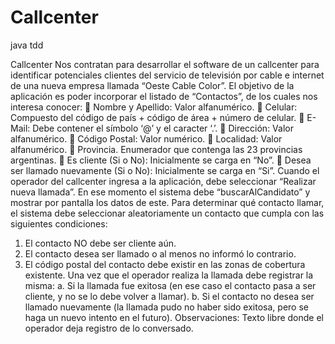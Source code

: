 # Callcenter
java tdd

Callcenter
Nos contratan para desarrollar el software de un callcenter para identificar potenciales
clientes del servicio de televisión por cable e internet de una nueva empresa llamada
“Oeste Cable Color”.
El objetivo de la aplicación es poder incorporar el listado de “Contactos”, de los cuales nos
interesa conocer:
 Nombre y Apellido: Valor alfanumérico.
 Celular: Compuesto del código de país + código de área + número de celular.
 E-Mail: Debe contener el símbolo ‘@’ y el caracter ‘.’.
 Dirección: Valor alfanumérico.
 Código Postal: Valor numérico.
 Localidad: Valor alfanumérico.
 Provincia. Enumerador que contenga las 23 provincias argentinas.
 Es cliente (Si o No): Inicialmente se carga en “No”.
 Desea ser llamado nuevamente (Si o No): Inicialmente se carga en “Si”.
Cuando el operador del callcenter ingresa a la aplicación, debe seleccionar “Realizar nueva
llamada”. En ese momento el sistema debe “buscarAlCandidato” y mostrar por pantalla los
datos de este. Para determinar qué contacto llamar, el sistema debe seleccionar
aleatoriamente un contacto que cumpla con las siguientes condiciones:
1. El contacto NO debe ser cliente aún.
2. El contacto desea ser llamado o al menos no informó lo contrario.
3. El código postal del contacto debe existir en las zonas de cobertura existente.
Una vez que el operador realiza la llamada debe registrar la misma:
a. Si la llamada fue exitosa (en ese caso el contacto pasa a ser cliente, y no se lo debe
volver a llamar).
b. Si el contacto no desea ser llamado nuevamente (la llamada pudo no haber sido
exitosa, pero se haga un nuevo intento en el futuro).
Observaciones: Texto libre donde el operador deja registro de lo conversado.
